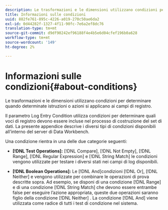 ```yaml
---
description: Le trasformazioni e le dimensioni utilizzano condizioni per determinare quando determinate istruzioni o azioni si applicano ai campi di registro.
title: Informazioni sulle condizioni
uuid: 882fe761-895c-4226-a019-270c50ae6da2
exl-id: 0d44282f-1327-4f11-90fc-7e6a2ef8dc76
translation-type: tm+mt
source-git-commit: d9df90242ef96188f4e4b5e6d04cfef196b0a628
workflow-type: tm+mt
source-wordcount: '149'
ht-degree: 2%

---
```


# Informazioni sulle condizioni{#about-conditions}

Le trasformazioni e le dimensioni utilizzano condizioni per determinare quando determinate istruzioni o azioni si applicano ai campi di registro.

Il parametro Log Entry Condition utilizza condizioni per determinare quali voci di registro devono essere incluse nel processo di costruzione del set di dati. La presente appendice descrive i diversi tipi di condizioni disponibili all’interno del server di Data Workbench.

Una condizione rientra in una delle due categorie seguenti:

* **[!DNL Test Operations]:** [!DNL Compare],  [!DNL Not Empty],  [!DNL Range],  [!DNL Regular Expression] e  [!DNL String Match] le condizioni vengono utilizzate per testare i diversi stati nei campi di log disponibili.

* **[!DNL Boolean Operations]:** Le  [!DNL And]condizioni  [!DNL Or],  [!DNL Neither]  e vengono utilizzate per combinare le operazioni di prova descritte sopra. Ad esempio, se disponi di una condizione [!DNL Range] e di una condizione [!DNL String Match] che devono essere entrambe false per eseguire l’azione appropriata, queste due operazioni saranno figlio della condizione [!DNL Neither] . La condizione [!DNL And] viene utilizzata come radice di tutti i test di condizione nel sistema.
